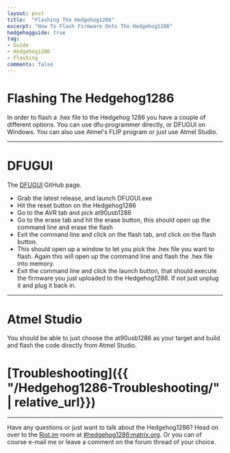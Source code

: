 ```yaml
---
layout: post
title:  "Flashing The Hedgehog1286"
excerpt: "How To Flash Firmware Onto The Hedgehog1286"
hedgehogguide: true
tag:
- Guide
- Hedgehog1286
- Flashing
comments: false
---
```

# Flashing The Hedgehog1286

In order to flash a .hex file to the Hedgehog 1286 you have a couple of different options. You can use dfu-programmer directly, or DFUGUI on Windows. You can also use Atmel's FLIP program or just use Atmel Studio.

---

# DFUGUI

The [DFUGUI](https://github.com/Zeigren/DFUGUI) GitHub page.

* Grab the latest release, and launch DFUGUI.exe
* Hit the reset button on the Hedgehog1286
* Go to the AVR tab and pick at90usb1286
* Go to the erase tab and hit the erase button, this should open up the command line and erase the flash
* Exit the command line and click on the flash tab, and click on the flash button.
* This should open up a window to let you pick the .hex file you want to flash. Again this will open up the command line and flash the .hex file into memory.
* Exit the command line and click the launch button, that should execute the firmware you just uploaded to the Hedgehog1286. If not just unplug it and plug it back in.

---

# Atmel Studio

You should be able to just choose the at90usb1286 as your target and build and flash the code directly from Atmel Studio.

# [Troubleshooting]({{ "/Hedgehog1286-Troubleshooting/" | relative_url}})

---

Have any questions or just want to talk about the Hedgehog1286? Head on over to the [Riot.im](https://riot.im) room at [#hedgehog1286:matrix.org](https://riot.im/app/#/room/#hedgehog1286:matrix.org). Or you can of course e-mail me or leave a comment on the forum thread of your choice.